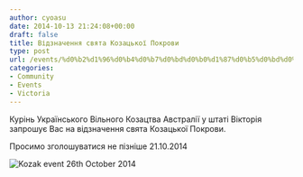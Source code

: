 ```yaml
---
author: cyoasu
date: 2014-10-13 21:24:08+00:00
draft: false
title: Відзначення свята Козацької Покрови
type: post
url: /events/%d0%b2%d1%96%d0%b4%d0%b7%d0%bd%d0%b0%d1%87%d0%b5%d0%bd%d0%bd%d1%8f-%d1%81%d0%b2%d1%8f%d1%82%d0%b0-%d0%ba%d0%be%d0%b7%d0%b0%d1%86%d1%8c%d0%ba%d0%be%d1%97-%d0%bf%d0%be%d0%ba%d1%80%d0%be%d0%b2%d0%b8/
categories:
- Community
- Events
- Victoria
---
```


Курінь Українського Вільного Козацтва Австралії у штаті Вікторія запрошує Вас на відзначення свята Козацької Покрови.




Просимо зголошуватися не пізніше 21.10.2014




![Kozak event 26th October 2014](http://www.ozeukes.com/wp-content/uploads/2014/10/event-26-oct.jpg)




